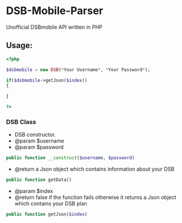# DSB-Mobile-Parser
Unofficial DSBmobile API written in PHP
## Usage:
```php
<?php

$dsbmobile = new DSB(*Your Username*, *Your Password*);

if($dsbmobile->getJson($index))
{

}

?>
```

### DSB Class

  * DSB constructor.
  * @param $username
  * @param $password
  
```php
public function __construct($username, $password)
```

  * @return a Json object which contains information about your DSB
  
```php
public function getData()
```

  * @param $index
  * @return false if the function fails otherwise it returns a Json object which contains your DSB plan
  
```php
public function getJson($index)
```


